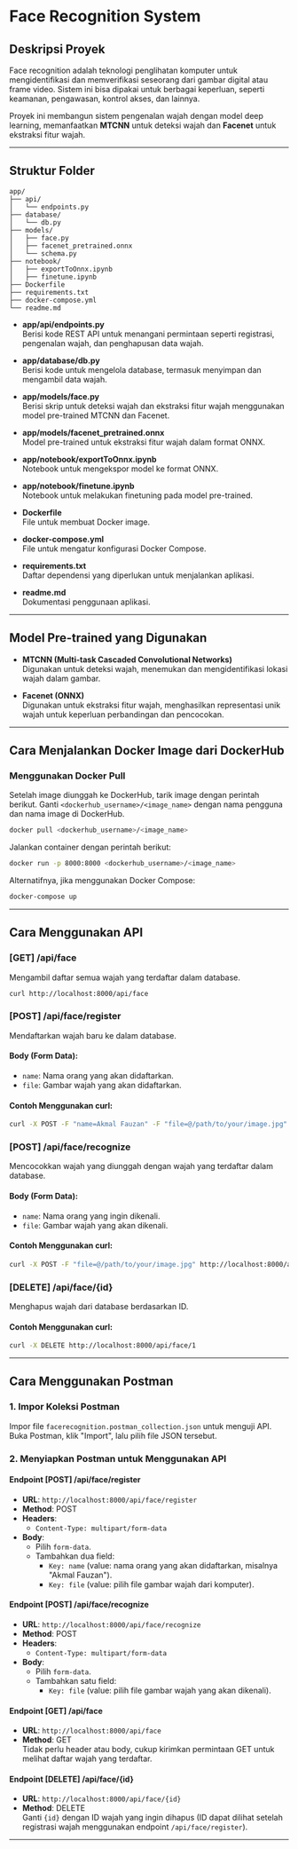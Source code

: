 # Face Recognition System

## Deskripsi Proyek

Face recognition adalah teknologi penglihatan komputer untuk mengidentifikasi dan memverifikasi seseorang dari gambar digital atau frame video. Sistem ini bisa dipakai untuk berbagai keperluan, seperti keamanan, pengawasan, kontrol akses, dan lainnya.

Proyek ini membangun sistem pengenalan wajah dengan model deep learning, memanfaatkan **MTCNN** untuk deteksi wajah dan **Facenet** untuk ekstraksi fitur wajah.

---

## Struktur Folder

```
app/
├── api/
│   └── endpoints.py
├── database/
│   └── db.py
├── models/
│   ├── face.py
│   ├── facenet_pretrained.onnx
│   └── schema.py
├── notebook/
│   ├── exportToOnnx.ipynb
│   ├── finetune.ipynb
├── Dockerfile
├── requirements.txt
├── docker-compose.yml
└── readme.md
```

- **app/api/endpoints.py**  
  Berisi kode REST API untuk menangani permintaan seperti registrasi, pengenalan wajah, dan penghapusan data wajah.

- **app/database/db.py**  
  Berisi kode untuk mengelola database, termasuk menyimpan dan mengambil data wajah.

- **app/models/face.py**  
  Berisi skrip untuk deteksi wajah dan ekstraksi fitur wajah menggunakan model pre-trained MTCNN dan Facenet.

- **app/models/facenet_pretrained.onnx**  
  Model pre-trained untuk ekstraksi fitur wajah dalam format ONNX.

- **app/notebook/exportToOnnx.ipynb**  
  Notebook untuk mengekspor model ke format ONNX.

- **app/notebook/finetune.ipynb**  
  Notebook untuk melakukan finetuning pada model pre-trained.

- **Dockerfile**  
  File untuk membuat Docker image.

- **docker-compose.yml**  
  File untuk mengatur konfigurasi Docker Compose.

- **requirements.txt**  
  Daftar dependensi yang diperlukan untuk menjalankan aplikasi.

- **readme.md**  
  Dokumentasi penggunaan aplikasi.

---

## Model Pre-trained yang Digunakan

- **MTCNN (Multi-task Cascaded Convolutional Networks)**  
  Digunakan untuk deteksi wajah, menemukan dan mengidentifikasi lokasi wajah dalam gambar.

- **Facenet (ONNX)**  
  Digunakan untuk ekstraksi fitur wajah, menghasilkan representasi unik wajah untuk keperluan perbandingan dan pencocokan.

---

## Cara Menjalankan Docker Image dari DockerHub

### Menggunakan Docker Pull

Setelah image diunggah ke DockerHub, tarik image dengan perintah berikut. Ganti `<dockerhub_username>/<image_name>` dengan nama pengguna dan nama image di DockerHub.

```bash
docker pull <dockerhub_username>/<image_name>
```

Jalankan container dengan perintah berikut:

```bash
docker run -p 8000:8000 <dockerhub_username>/<image_name>
```

Alternatifnya, jika menggunakan Docker Compose:

```bash
docker-compose up
```

---

## Cara Menggunakan API

### **[GET] /api/face**  
Mengambil daftar semua wajah yang terdaftar dalam database.

```bash
curl http://localhost:8000/api/face
```

### **[POST] /api/face/register**  
Mendaftarkan wajah baru ke dalam database.

#### **Body (Form Data)**:
- `name`: Nama orang yang akan didaftarkan.  
- `file`: Gambar wajah yang akan didaftarkan.

#### **Contoh Menggunakan curl**:
```bash
curl -X POST -F "name=Akmal Fauzan" -F "file=@/path/to/your/image.jpg" http://localhost:8000/api/face/register
```

### **[POST] /api/face/recognize**  
Mencocokkan wajah yang diunggah dengan wajah yang terdaftar dalam database.

#### **Body (Form Data)**:
- `name`: Nama orang yang ingin dikenali.  
- `file`: Gambar wajah yang akan dikenali.

#### **Contoh Menggunakan curl**:
```bash
curl -X POST -F "file=@/path/to/your/image.jpg" http://localhost:8000/api/face/recognize
```

### **[DELETE] /api/face/{id}**  
Menghapus wajah dari database berdasarkan ID.

#### **Contoh Menggunakan curl**:
```bash
curl -X DELETE http://localhost:8000/api/face/1
```

---

## Cara Menggunakan Postman

### 1. Impor Koleksi Postman
Impor file `facerecognition.postman_collection.json` untuk menguji API. Buka Postman, klik "Import", lalu pilih file JSON tersebut.

### 2. Menyiapkan Postman untuk Menggunakan API

#### **Endpoint [POST] /api/face/register**
- **URL**: `http://localhost:8000/api/face/register`
- **Method**: POST
- **Headers**:
  - `Content-Type: multipart/form-data`
- **Body**:
  - Pilih `form-data`.
  - Tambahkan dua field:
    - `Key: name` (value: nama orang yang akan didaftarkan, misalnya "Akmal Fauzan").
    - `Key: file` (value: pilih file gambar wajah dari komputer).

#### **Endpoint [POST] /api/face/recognize**
- **URL**: `http://localhost:8000/api/face/recognize`
- **Method**: POST
- **Headers**:
  - `Content-Type: multipart/form-data`
- **Body**:
  - Pilih `form-data`.
  - Tambahkan satu field:
    - `Key: file` (value: pilih file gambar wajah yang akan dikenali).

#### **Endpoint [GET] /api/face**
- **URL**: `http://localhost:8000/api/face`
- **Method**: GET  
Tidak perlu header atau body, cukup kirimkan permintaan GET untuk melihat daftar wajah yang terdaftar.

#### **Endpoint [DELETE] /api/face/{id}**
- **URL**: `http://localhost:8000/api/face/{id}`
- **Method**: DELETE  
Ganti `{id}` dengan ID wajah yang ingin dihapus (ID dapat dilihat setelah registrasi wajah menggunakan endpoint `/api/face/register`).

---